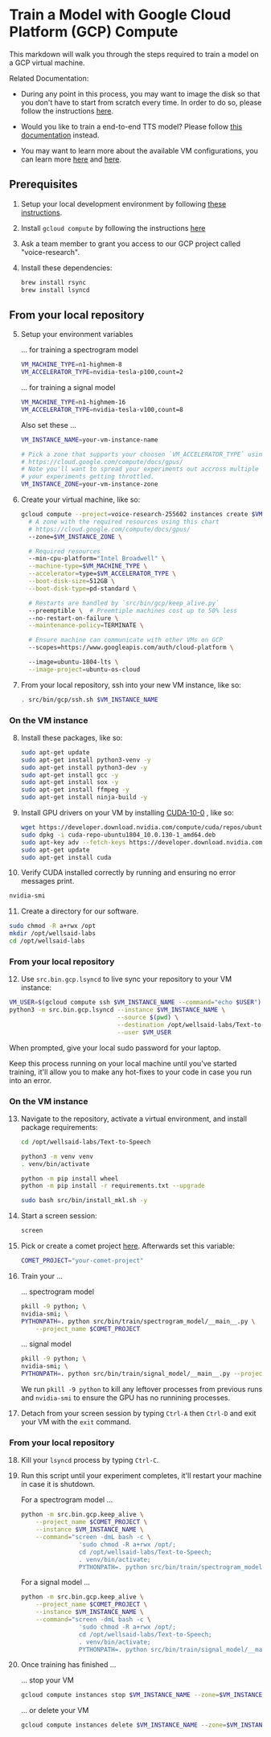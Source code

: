 # Train a Model with Google Cloud Platform (GCP) Compute

This markdown will walk you through the steps required to train a model on a GCP virtual
machine.

Related Documentation:

- During any point in this process, you may want to image the disk so that you don't have to start
  from scratch every time. In order to do so, please follow the instructions
  [here](https://cloud.google.com/compute/docs/images/create-delete-deprecate-private-images).

- Would you like to train a end-to-end TTS model? Please follow
  [this documentation](TRAIN_TTS_MODEL.md) instead.

- You may want to learn more about the available VM configurations, you can learn more
  [here](https://console.cloud.google.com/compute/instancesAdd?project=voice-research-255602&organizationId=530338208816)
  and [here](https://cloud.google.com/sdk/gcloud/reference/compute/instances/create).

## Prerequisites

1. Setup your local development environment by following [these instructions](LOCAL_SETUP.md).

2. Install `gcloud compute` by following the instructions
   [here](https://cloud.google.com/compute/docs/gcloud-compute/)

3. Ask a team member to grant you access to our GCP project called "voice-research".

4. Install these dependencies:

   ```bash
   brew install rsync
   brew install lsyncd
   ```

## From your local repository

5. Setup your environment variables

   ... for training a spectrogram model

   ```bash
   VM_MACHINE_TYPE=n1-highmem-8
   VM_ACCELERATOR_TYPE=nvidia-tesla-p100,count=2
   ```

   ... for training a signal model

   ```bash
   VM_MACHINE_TYPE=n1-highmem-16
   VM_ACCELERATOR_TYPE=nvidia-tesla-v100,count=8
   ```

   Also set these ...

   ```bash
   VM_INSTANCE_NAME=your-vm-instance-name

   # Pick a zone that supports your choosen `VM_ACCELERATOR_TYPE` using this chart:
   # https://cloud.google.com/compute/docs/gpus/
   # Note you'll want to spread your experiments out accross multiple zones to mitigate the risk of
   # your experiments getting throttled.
   VM_INSTANCE_ZONE=your-vm-instance-zone
   ```

6. Create your virtual machine, like so:

   ```bash
   gcloud compute --project=voice-research-255602 instances create $VM_INSTANCE_NAME \
     # A zone with the required resources using this chart
     # https://cloud.google.com/compute/docs/gpus/
     --zone=$VM_INSTANCE_ZONE \

     # Required resources
     --min-cpu-platform="Intel Broadwell" \
     --machine-type=$VM_MACHINE_TYPE \
     --accelerator=type=$VM_ACCELERATOR_TYPE \
     --boot-disk-size=512GB \
     --boot-disk-type=pd-standard \

     # Restarts are handled by `src/bin/gcp/keep_alive.py`
     --preemptible \  # Preemtiple machines cost up to 50% less
     --no-restart-on-failure \
     --maintenance-policy=TERMINATE \

     # Ensure machine can communicate with other VMs on GCP
     --scopes=https://www.googleapis.com/auth/cloud-platform \

     --image=ubuntu-1804-lts \
     --image-project=ubuntu-os-cloud
   ```

7. From your local repository, ssh into your new VM instance, like so:

   ```bash
   . src/bin/gcp/ssh.sh $VM_INSTANCE_NAME
   ```

### On the VM instance

8. Install these packages, like so:

   ```bash
   sudo apt-get update
   sudo apt-get install python3-venv -y
   sudo apt-get install python3-dev -y
   sudo apt-get install gcc -y
   sudo apt-get install sox -y
   sudo apt-get install ffmpeg -y
   sudo apt-get install ninja-build -y
   ```

9. Install GPU drivers on your VM by installing
   [CUDA-10-0](https://developer.nvidia.com/cuda-10.0-download-archive?target_os=Linux&target_arch=x86_64&target_distro=Ubuntu&target_version=1804&target_type=debnetwork)
   , like so:

   ```bash
   wget https://developer.download.nvidia.com/compute/cuda/repos/ubuntu1804/x86_64/cuda-repo-ubuntu1804_10.0.130-1_amd64.deb
   sudo dpkg -i cuda-repo-ubuntu1804_10.0.130-1_amd64.deb
   sudo apt-key adv --fetch-keys https://developer.download.nvidia.com/compute/cuda/repos/ubuntu1804/x86_64/7fa2af80.pub
   sudo apt-get update
   sudo apt-get install cuda
   ```

10. Verify CUDA installed correctly by running and ensuring no error messages print.

```bash
nvidia-smi
```

11. Create a directory for our software.

```bash
sudo chmod -R a+rwx /opt
mkdir /opt/wellsaid-labs
cd /opt/wellsaid-labs
```

### From your local repository

12. Use `src.bin.gcp.lsyncd` to live sync your repository to your VM instance:

```bash
VM_USER=$(gcloud compute ssh $VM_INSTANCE_NAME --command="echo $USER")
python3 -m src.bin.gcp.lsyncd --instance $VM_INSTANCE_NAME \
                              --source $(pwd) \
                              --destination /opt/wellsaid-labs/Text-to-Speech \
                              --user $VM_USER
```

When prompted, give your local sudo password for your laptop.

Keep this process running on your local machine until you've started training, it'll
allow you to make any hot-fixes to your code in case you run into an error.

### On the VM instance

13. Navigate to the repository, activate a virtual environment, and install package requirements:

    ```bash
    cd /opt/wellsaid-labs/Text-to-Speech

    python3 -m venv venv
    . venv/bin/activate

    python -m pip install wheel
    python -m pip install -r requirements.txt --upgrade

    sudo bash src/bin/install_mkl.sh -y
    ```

14. Start a screen session:

    ```bash
    screen
    ```

15. Pick or create a comet project [here](https://www.comet.ml/wellsaid-labs). Afterwards set
    this variable:

    ```bash
    COMET_PROJECT="your-comet-project"
    ```

16. Train your ...

    ... spectrogram model

    ```bash
    pkill -9 python; \
    nvidia-smi; \
    PYTHONPATH=. python src/bin/train/spectrogram_model/__main__.py \
        --project_name $COMET_PROJECT
    ```

    ... signal model

    ```bash
    pkill -9 python; \
    nvidia-smi; \
    PYTHONPATH=. python src/bin/train/signal_model/__main__.py --project_name $COMET_PROJECT
    ```

    We run `pkill -9 python` to kill any leftover processes from previous runs and `nvidia-smi`
    to ensure the GPU has no runnining processes.

17. Detach from your screen session by typing `Ctrl-A` then `Ctrl-D` and exit your VM with the
    `exit` command.

### From your local repository

18. Kill your `lsyncd` process by typing `Ctrl-C`.

19. Run this script until your experiment completes, it'll restart your machine in case it
    is shutdown.

    For a spectrogram model ...

    ```bash
    python -m src.bin.gcp.keep_alive \
        --project_name $COMET_PROJECT \
        --instance $VM_INSTANCE_NAME \
        --command="screen -dmL bash -c \
                    'sudo chmod -R a+rwx /opt/;
                    cd /opt/wellsaid-labs/Text-to-Speech;
                    . venv/bin/activate;
                    PYTHONPATH=. python src/bin/train/spectrogram_model/__main__.py --checkpoint;'"
    ```

    For a signal model ...

    ```bash
    python -m src.bin.gcp.keep_alive \
        --project_name $COMET_PROJECT \
        --instance $VM_INSTANCE_NAME \
        --command="screen -dmL bash -c \
                    'sudo chmod -R a+rwx /opt/;
                    cd /opt/wellsaid-labs/Text-to-Speech;
                    . venv/bin/activate;
                    PYTHONPATH=. python src/bin/train/signal_model/__main__.py --checkpoint;'"
    ```

20. Once training has finished ...

    ... stop your VM

    ```bash
    gcloud compute instances stop $VM_INSTANCE_NAME --zone=$VM_INSTANCE_ZONE
    ```

    ... or delete your VM

    ```bash
    gcloud compute instances delete $VM_INSTANCE_NAME --zone=$VM_INSTANCE_ZONE
    ```
